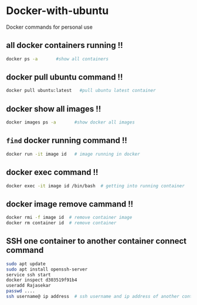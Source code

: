 # Docker-with-ubuntu
Docker commands for personal use

## all docker containers running !!
```bash
docker ps -a       #show all containers
```
## docker pull ubuntu command !!
```bash
docker pull ubuntu:latest   #pull ubuntu latest container
```
## docker show all images !!
```bash
docker images ps -a       #show docker all images
```
## `find` docker running command !!
```bash
docker run -it image id   # image running in docker
```
## docker exec command !!
```bash
docker exec -it image id /bin/bash  # getting into running container
```
## docker image remove cammand !!
```bash
docker rmi -f image id  # remove container image
docker rm container id  # remove container
```
## SSH one container to another container connect command
```bash
sudo apt update
sudo apt install openssh-server
service ssh start
docker inspect d303519f91b4
useradd Rajasekar
passwd ....
ssh username@ ip address  # ssh username and ip address of another container
```


